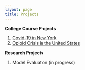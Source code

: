```yaml
---
layout: page
title: Projects
---
```


**College Course Projects**
1. [Covid-19 in New York](297F_presentation.pdf)
2. [Opioid Crisis in the United States](PH460_Final_Project.pdf)

**Research Projects**
1. Model Evaluation (in progress)
 
